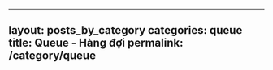 ---
layout: posts_by_category
categories: queue
title: Queue - Hàng đợi 
permalink: /category/queue
-
